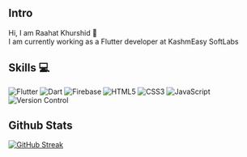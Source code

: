 ## Intro
Hi, I am Raahat Khurshid 👋
<br>
I am currently working as a Flutter developer at KashmEasy SoftLabs
## Skills 💻
![Flutter](https://img.shields.io/badge/flutter-%23f0f0f0.svg?style=for-the-badge&logo=flutter&logoColor=blue) 
![Dart](https://img.shields.io/badge/dart-%23f0f0f0.svg?style=for-the-badge&logo=dart&logoColor=%230175C2) 
![Firebase](https://img.shields.io/badge/firebase-%23f0f0f0.svg?style=for-the-badge&logo=firebase&logoColor=%23FFCA28) 
![HTML5](https://img.shields.io/badge/html5-%23f0f0f0.svg?style=for-the-badge&logo=html5&logoColor=%23E34F26)
![CSS3](https://img.shields.io/badge/css-%23f0f0f0.svg?style=for-the-badge&logo=css3&logoColor=%231572B6)
![JavaScript](https://img.shields.io/badge/javascript-%23f0f0f0.svg?style=for-the-badge&logo=javascript&logoColor=%23F7DF1E)
![Version Control](https://img.shields.io/badge/version%20control-%23f0f0f0.svg?style=for-the-badge&logo=git&logoColor=%23F05032)
## Github Stats
[![GitHub Streak](https://streak-stats.demolab.com/?user=raahatwani)](https://git.io/streak-stats)



